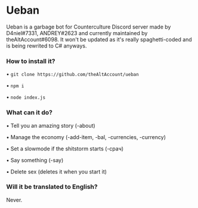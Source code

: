 # Ueban
Ueban is a garbage bot for Counterculture Discord server made by D4niel#7331, ANDREY#2623 and currently maintained by theAltAccount#6098.
It won't be updated as it's really spaghetti-coded and is being rewrited to C# anyways.

### How to install it?

• `git clone https://github.com/theAltAccount/ueban`

• `npm i`

• `node index.js`


### What can it do?

• Tell you an amazing story (-about)

• Manage the economy (-add-item, -bal, -currencies, -currency)

• Set a slowmode if the shitstorm starts (-срач)

• Say something (-say)

• Delete sex (deletes it when you start it)


### Will it be translated to English?

Never.
